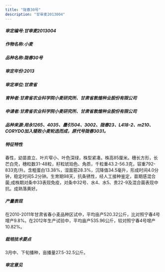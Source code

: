 ```yaml
---
title: "陇春30号"
description: "甘审麦2013004"
---
```

##### 审定编号:甘审麦2013004

##### 作物名称:小麦

##### 品种名称:陇春30号

##### 审定年份:2013

##### 审定单位:甘肃省

##### 育种者:甘肃省农业科学院小麦研究所、甘肃省敦煌种业股份有限公司

##### 申请者:甘肃省农业科学院小麦研究所、甘肃省敦煌种业股份有限公司

##### 品种来源:用永1265、4035、墨引504、3002、陇春23、L418-2、m210、CORYDO加入矮败小麦轮选而成，原代号陇春3031。

##### 特征特性
春性，幼苗直立、叶片窄小、叶色深绿，株型紧凑。株高85厘米。穗长方形，长芒白壳，穗粒数31-48粒，籽粒琥珀色、角质，千粒重43.2-56.3克，容重792-833克/升。含粗蛋白13.38%，湿面筋28.3%，沉降值34.5毫升，形成时间4.0分钟，稳定时间5.2分钟。生育期98天，抗条锈性，经人工接种鉴定，苗期感混合菌;成株期对条中33表现免疫，对条中32号、水4、水5、贵22-9及混合菌表现中抗。成熟落黄好。

##### 产量表现
在2010-2011年甘肃省春小麦品种区试中，平均亩产520.32公斤，比对照宁春4号增产9.8%。在2012年生产试验中，平均亩产535.96公斤，较对照宁春4号增产10.82%。

##### 栽培技术要点
3月中、下旬播种，亩播量27.5-32.5公斤。

##### 审定意见

